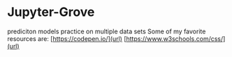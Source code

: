 # Jupyter-Grove
prediciton models practice on multiple data sets
Some of my favorite resources are:
[https://codepen.io/](url)
[https://www.w3schools.com/css/](url)
